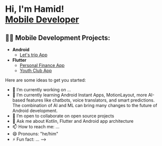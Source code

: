 <h1>Hi, I'm Hamid! <br/><a href="https://github.com/hamid-safari">Mobile Developer</a></h1>

<h2>👨‍💻 Mobile Development Projects:</h2>

- <b>Android</b>
  - [Let's trip App](https://github.com/hamid-safari/Let-s-trip-App)
- <b>Flutter</b>
  - [Personal Finance App](https://github.com/hamid-safari/Personal-Finance-App)
  - [Youth Club App](https://github.com/hamid-safari/Youth-Club)

<!--<h2>📺 Popular YouTube Videos</h2>

- [How to get into Mobile Development Starting From Zero](https:)
- [A Day in the Life of a Mobile developer Anayst](https://www.youtube.com/watch?v=uHy3oM7NnoU)
- [How to Create a ?
- [Is WGU Legit?](https://www.youtube.com/watch?v=E2MwRWxDBkA)

<!--<h2> 🤳 Connect with me:</h2>

[<img align="left" alt="Hamid | YouTube" width="22px" src="https://cdn.jsdelivr.net/npm/simple-icons@v3/icons/youtube.svg" />][youtube]
[<img align="left" alt="Hamid | Twitter" width="22px" src="https://cdn.jsdelivr.net/npm/simple-icons@v3/icons/twitter.svg" />][twitter]
[<img align="left" alt="Hamid | LinkedIn" width="22px" src="https://cdn.jsdelivr.net/npm/simple-icons@v3/icons/linkedin.svg" />][linkedin]
[<img align="left" alt="Hamid | Instagram" width="22px" src="https://cdn.jsdelivr.net/npm/simple-icons@v3/icons/instagram.svg" />][instagram]

//[twitter]: https://twitter.com/
//[instagram]: https://www.instagram.com/
//[linkedin]: https://linkedin.com/in/ 
-->



Here are some ideas to get you started:

- 🔭 I’m currently working on ...
- 🌱 I’m currently learning Android Instant Apps, MotionLayout, more AI-based features like chatbots, voice translators, and smart predictions. The combination of AI and ML can bring many changes to the future of Android development.
- 👯 I’m open to collaborate on open source projects
- 💬 Ask me about Kotlin, Flutter and Android app architecture
- 📫 How to reach me: ...
- 😄 Pronouns: "he/him"
- ⚡ Fun fact: ...
-->
